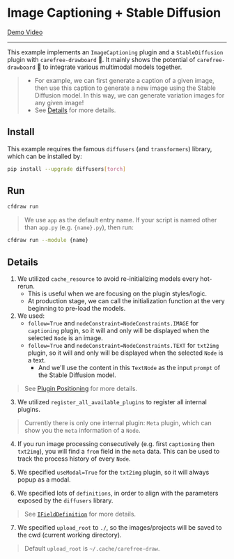 # Image Captioning + Stable Diffusion

[Demo Video](https://user-images.githubusercontent.com/15677328/232086732-11edc95e-60fe-4216-85fa-5569fe8b6b19.mp4)

---

This example implements an `ImageCaptioning` plugin and a `StableDiffusion` plugin with `carefree-drawboard` 🎨. It mainly shows the potential of `carefree-drawboard` 🎨 to integrate various multimodal models together.

> * For example, we can first generate a caption of a given image, then use this caption to generate a new image using the Stable Diffusion model. In this way, we can generate variation images for any given image!
> * See [Details](#Details) for more details.

## Install

This example requires the famous `diffusers` (and `transformers`) library, which can be installed by:

```bash
pip install --upgrade diffusers[torch]
```

## Run

```bash
cfdraw run
```

> We use `app` as the default entry name. If your script is named other than `app.py` (e.g. `{name}.py`), then run:

```bash
cfdraw run --module {name}
```

## Details

1. We utilized `cache_resource` to avoid re-initializing models every hot-rerun.
   * This is useful when we are focusing on the plugin styles/logic.
   * At production stage, we can call the initialization function at the very beginning to pre-load the models.
2. We used:
   * `follow=True` and `nodeConstraint=NodeConstraints.IMAGE` for `captioning` plugin, so it will and only will be displayed when the selected `Node` is an image.
   * `follow=True` and `nodeConstraint=NodeConstraints.TEXT` for `txt2img` plugin, so it will and only will be displayed when the selected `Node` is a text.
       * And we'll use the content in this `TextNode` as the input `prompt` of the Stable Diffusion model.

> See [Plugin Positioning](https://github.com/carefree0910/carefree-drawboard/wiki/Plugin-Positioning) for more details.

3. We utilized `register_all_available_plugins` to register all internal plugins.

> Currently there is only one internal plugin: `Meta` plugin, which can show you the `meta` information of a `Node`.

4. If you run image processing consecutively (e.g. first `captioning` then `txt2img`), you will find a `from` field in the `meta` data. This can be used to track the process history of every `Node`.

5. We specified `useModal=True` for the `txt2img` plugin, so it will always popup as a modal.

6. We specified lots of `definitions`, in order to align with the parameters exposed by the `diffusers` library.

> See [`IFieldDefinition`](https://github.com/carefree0910/carefree-drawboard/wiki/PythonHttpFieldsPlugin#ifielddefinition) for more details.

7. We specified `upload_root` to `./`, so the images/projects will be saved to the cwd (current working directory).

> Default `upload_root` is `~/.cache/carefree-draw`.
